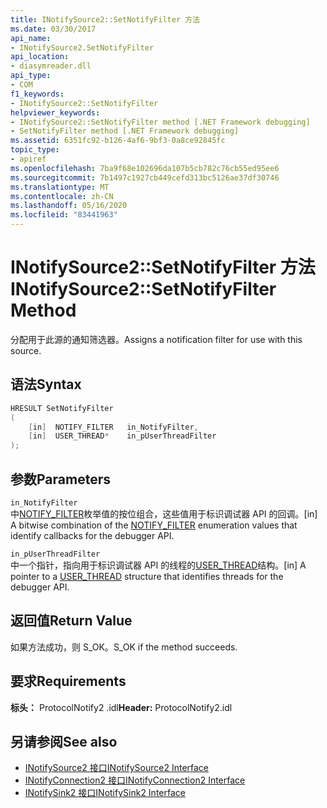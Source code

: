 ```yaml
---
title: INotifySource2::SetNotifyFilter 方法
ms.date: 03/30/2017
api_name:
- INotifySource2.SetNotifyFilter
api_location:
- diasymreader.dll
api_type:
- COM
f1_keywords:
- INotifySource2::SetNotifyFilter
helpviewer_keywords:
- INotifySource2::SetNotifyFilter method [.NET Framework debugging]
- SetNotifyFilter method [.NET Framework debugging]
ms.assetid: 6351fc92-b126-4af6-9bf3-0a8ce92845fc
topic_type:
- apiref
ms.openlocfilehash: 7ba9f68e102696da107b5cb782c76cb55ed95ee6
ms.sourcegitcommit: 7b1497c1927cb449cefd313bc5126ae37df30746
ms.translationtype: MT
ms.contentlocale: zh-CN
ms.lasthandoff: 05/16/2020
ms.locfileid: "83441963"
---
```

# <a name="inotifysource2setnotifyfilter-method"></a><span data-ttu-id="cad84-102">INotifySource2::SetNotifyFilter 方法</span><span class="sxs-lookup"><span data-stu-id="cad84-102">INotifySource2::SetNotifyFilter Method</span></span>
<span data-ttu-id="cad84-103">分配用于此源的通知筛选器。</span><span class="sxs-lookup"><span data-stu-id="cad84-103">Assigns a notification filter for use with this source.</span></span>  
  
## <a name="syntax"></a><span data-ttu-id="cad84-104">语法</span><span class="sxs-lookup"><span data-stu-id="cad84-104">Syntax</span></span>  
  
```cpp  
HRESULT SetNotifyFilter  
(  
    [in]  NOTIFY_FILTER   in_NotifyFilter,  
    [in]  USER_THREAD*    in_pUserThreadFilter  
);  
```  
  
## <a name="parameters"></a><span data-ttu-id="cad84-105">参数</span><span class="sxs-lookup"><span data-stu-id="cad84-105">Parameters</span></span>  
 `in_NotifyFilter`  
 <span data-ttu-id="cad84-106">中[NOTIFY_FILTER](notify-filter-enumeration.md)枚举值的按位组合，这些值用于标识调试器 API 的回调。</span><span class="sxs-lookup"><span data-stu-id="cad84-106">[in] A bitwise combination of the [NOTIFY_FILTER](notify-filter-enumeration.md) enumeration values that identify callbacks for the debugger API.</span></span>  
  
 `in_pUserThreadFilter`  
 <span data-ttu-id="cad84-107">中一个指针，指向用于标识调试器 API 的线程的[USER_THREAD](user-thread-structure.md)结构。</span><span class="sxs-lookup"><span data-stu-id="cad84-107">[in] A pointer to a [USER_THREAD](user-thread-structure.md) structure that identifies threads for the debugger API.</span></span>  
  
## <a name="return-value"></a><span data-ttu-id="cad84-108">返回值</span><span class="sxs-lookup"><span data-stu-id="cad84-108">Return Value</span></span>  
 <span data-ttu-id="cad84-109">如果方法成功，则 S_OK。</span><span class="sxs-lookup"><span data-stu-id="cad84-109">S_OK if the method succeeds.</span></span>  
  
## <a name="requirements"></a><span data-ttu-id="cad84-110">要求</span><span class="sxs-lookup"><span data-stu-id="cad84-110">Requirements</span></span>  
 <span data-ttu-id="cad84-111">**标头：** ProtocolNotify2 .idl</span><span class="sxs-lookup"><span data-stu-id="cad84-111">**Header:** ProtocolNotify2.idl</span></span>  
  
## <a name="see-also"></a><span data-ttu-id="cad84-112">另请参阅</span><span class="sxs-lookup"><span data-stu-id="cad84-112">See also</span></span>

- [<span data-ttu-id="cad84-113">INotifySource2 接口</span><span class="sxs-lookup"><span data-stu-id="cad84-113">INotifySource2 Interface</span></span>](inotifysource2-interface.md)
- [<span data-ttu-id="cad84-114">INotifyConnection2 接口</span><span class="sxs-lookup"><span data-stu-id="cad84-114">INotifyConnection2 Interface</span></span>](inotifyconnection2-interface.md)
- [<span data-ttu-id="cad84-115">INotifySink2 接口</span><span class="sxs-lookup"><span data-stu-id="cad84-115">INotifySink2 Interface</span></span>](inotifysink2-interface.md)
